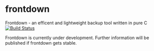 frontdown
=========

Frontdown - an efficent and lightweight backup tool written in pure C
[![Build Status](https://travis-ci.org/pentix/frontdown.png?branch=master)](https://travis-ci.org/pentix/frontdown)

Frontdown is currently under development.
Further information will be published if frontdown gets stable.

